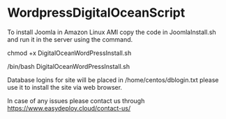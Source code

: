 # WordpressDigitalOceanScript

To install Joomla in Amazon Linux AMI copy the code in JoomlaInstall.sh and run it in the server using the command.

chmod +x DigitalOceanWordPressInstall.sh

/bin/bash DigitalOceanWordPressInstall.sh

Database logins for site will be placed in /home/centos/dblogin.txt please use it to install the site via web browser.

In case of any issues please contact us through https://www.easydeploy.cloud/contact-us/ 
